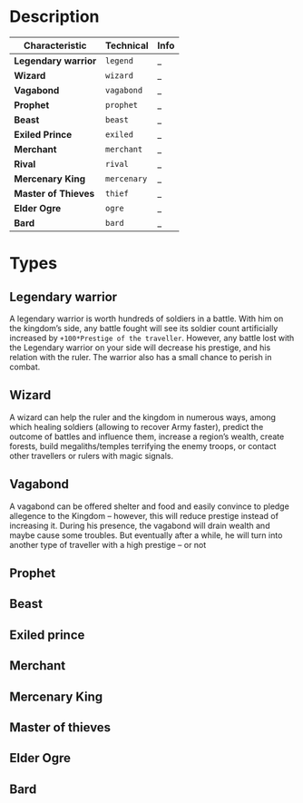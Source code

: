 <!-- TITLE: Type -->
<!-- SUBTITLE: A quick summary of Type -->

# Description
| Characteristic | Technical | Info |
| -------- | -------- | -------- |
| **Legendary warrior**     | `legend` |  _  | 
| **Wizard**     | `wizard`  | _  | 
| **Vagabond**      | `vagabond` | _  | 
| **Prophet**      | `prophet` | _    | 
| **Beast**      | `beast` | _  | 
| **Exiled Prince**      | `exiled` | _  | 
| **Merchant**     | `merchant`  |  _  | 
| **Rival**     | `rival`  |   _   |  
| **Mercenary King**    | `mercenary`   |   _  | 
| **Master of Thieves**    | `thief`   |  _   | 
| **Elder Ogre**    | `ogre`   |  _ | 
| **Bard**    | `bard`   |   _  | 

# Types
## Legendary warrior
A legendary warrior is worth hundreds of soldiers in a battle. With him on the kingdom’s side, any battle fought will see its soldier count artificially increased by `+100*Prestige of the traveller`. 
However, any battle lost with the Legendary warrior on your side will decrease his prestige, and his relation with the ruler. The warrior also has a small chance to perish in combat.
## Wizard
A wizard can help the ruler and the kingdom in numerous ways, among which healing soldiers (allowing to recover Army faster), predict the outcome of battles and influence them, increase a region’s wealth, create forests, build megaliths/temples terrifying the enemy troops, or contact other travellers or rulers with magic signals. 
## Vagabond
A vagabond can be offered shelter and food and easily convince to pledge allegence to the Kingdom – however, this will reduce prestige instead of increasing it. During his presence, the vagabond will drain wealth and maybe cause some troubles. But eventually after a while, he will turn into another type of traveller with a high prestige – or not
## Prophet
## Beast
## Exiled prince
## Merchant
## Mercenary King
## Master of thieves
## Elder Ogre
## Bard

